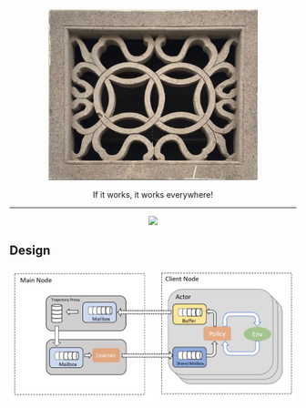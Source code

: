<div align="center">
<a href="https://en.wikipedia.org/wiki/Chinese_garden"> <img src="./docs/imgs/window.jpg" height="300px"> </a>
<p> If it works, it works everywhere!</p>
</div>

<hr>
<p align="center">
  <a href="https://travis-ci.com/JuliaReinforcementLearning/DistributedReinforcementLearning.jl">
  <img src="https://travis-ci.com/JuliaReinforcementLearning/DistributedReinforcementLearning.jl.svg?branch=master">
  </a>
</p>

## Design

![](./docs/imgs/design.png)